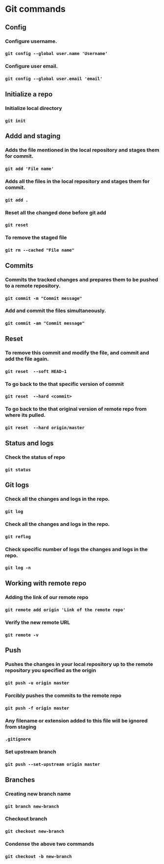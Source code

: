 
# Git commands

## Config
### Configure username.
### `git config --global user.name 'Username'`
### Configure user email.
### `git config --global user.email 'email'`

## Initialize a repo
### Initialize local directory
### `git init       `                         

## Addd and staging
### Adds the file mentioned in the local repository and stages them for commit.
### `git add 'File name' `                   

### Adds all the files in the local repository and stages them for commit.
### `git add . `         
                       
### Reset all the changed done before git add
### `git reset `

### To remove the staged file
### `git rm --cached "File name"`

## Commits
### Commits the tracked changes and prepares them to be pushed to a remote repository.
### `git commit -m "Commit message"`       

### Add and commit the files simultaneously.
### `git commit -am "Commit message"`       

## Reset
### To remove this commit and modify the file, and commit and add the file again.     
 ###  `git reset  --soft HEAD~1`    

### To go back to the that specific version of commit    
 ###  `git reset  --hard <commit>`    

### To go back to the that original version of remote repo from where its pulled.    
 ###  `git reset  --hard origin/master`    

## Status and logs
 ### Check the status of repo
### `git status`

## Git logs

### Check all the changes and logs in the repo.
### `git log`

### Check all the changes and logs in the repo.
### `git reflog`

### Check specific number of logs the changes and logs in the repo.
### `git log -n`

## Working with remote repo
### Adding the link of our remote repo 
### `git remote add origin 'Link of the remote repo'` 

###  Verify the new remote URL
### `git remote -v`                            
 
 ## Push 
### Pushes the changes in your local repository up to the remote repository you specified as the origin
### `git push -u origin master` 

### Forcibly pushes the commits to the remote repo        
### `git push -f origin master `    
        
### Any filename or extension added to this file will be ignored from staging
### ` .gitignore `                              

### Set upstream branch
### `git push --set-upstream origin master`

## Branches

### Creating new branch name
### `git branch new-branch `

### Checkout branch
### `git checkout new-branch`

### Condense the above two commands
### `git checkout -b new-branch`
